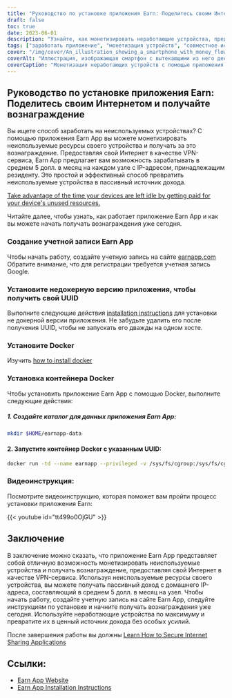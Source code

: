 ```yaml
---
title: "Руководство по установке приложения Earn: Поделитесь своим Интернетом и получайте вознаграждение"
draft: false
toc: true
date: 2023-06-01
description: "Узнайте, как монетизировать неработающие устройства, предоставляя доступ к Интернету и получая вознаграждения с помощью приложения Earn App."
tags: ["заработать приложение", "монетизация устройств", "совместное использование Интернета", "получать вознаграждения", "пассивный доход", "ресурсы устройства", "VPN-сервис", "жилой IP", "неработающие устройства", "зарабатывать деньги", "совместное использование интернета", "заработать на установке приложений", "установка docker", "контейнер docker", "Учебник по заработку на приложениях", "заработать приложение сайт", "инструкции по установке", "заработать на счету приложения", "не докерная версия", "UUID", "установить docker", "установка контейнера docker", "видеоурок", "зарабатывать ссылки на приложения", "ссылка на сайт приложения", "инструкции по установке приложения для заработка"]
cover: "/img/cover/An_illustration_showing_a_smartphone_with_money_flowing_out.png"
coverAlt: "Иллюстрация, изображающая смартфон с вытекающими из него деньгами, представляет концепцию получения вознаграждения за обмен интернет-ресурсами через приложение Earn App."
coverCaption: "Монетизация неработающих устройств с помощью приложения Earn"
---
```


## Руководство по установке приложения Earn: Поделитесь своим Интернетом и получайте вознаграждение

Вы ищете способ заработать на неиспользуемых устройствах? С помощью приложения Earn App вы можете монетизировать неиспользуемые ресурсы своего устройства и получать за это вознаграждение. Предоставляя свой Интернет в качестве VPN-сервиса, Earn App предлагает вам возможность зарабатывать в среднем 5 долл. в месяц на каждом узле с IP-адресом, принадлежащим резиденту. Это простой и эффективный способ превратить неиспользуемые устройства в пассивный источник дохода.

[Take advantage of the time your devices are left idle by getting paid for your device's unused resources.](https://earnapp.com/i/GCL9QzB5)

Читайте далее, чтобы узнать, как работает приложение Earn App и как вы можете начать получать вознаграждения уже сегодня.

### Создание учетной записи Earn App
Чтобы начать работу, создайте учетную запись на сайте [earnapp.com](https://earnapp.com/i/GCL9QzB5) Обратите внимание, что для регистрации требуется учетная запись Google.

### Установите недокерную версию приложения, чтобы получить свой UUID
Выполните следующие действия [installation instructions](https://help.earnapp.com/hc/en-us/articles/10261224561553-Installation-instructions) для установки не докерной версии приложения. Не забудьте удалить его после получения UUID, чтобы не запускать его дважды на одном хосте.

### Установите Docker

Изучить [how to install docker](https://simeononsecurity.ch/other/creating-profitable-low-powered-crypto-miners/#installing-docker)

### Установка контейнера Docker
Чтобы установить приложение Earn App с помощью Docker, выполните следующие действия:

##### 1. Создайте каталог для данных приложения Earn App:

```bash
mkdir $HOME/earnapp-data
```

#### 2. Запустите контейнер Docker с указанным UUID:

```bash
docker run -td --name earnapp --privileged -v /sys/fs/cgroup:/sys/fs/cgroup:ro -v $HOME/earnapp-data:/etc/earnapp -e "EARNAPP_UUID"="" -e 'PUID'='99' -e 'PGID'='100' --name earnapp fazalfarhan01/earnapp:lite
```

### Видеоинструкция:
Посмотрите видеоинструкцию, которая поможет вам пройти процесс установки приложения Earn:

{{< youtube id="tt499o0OjGU" >}}


## Заключение

В заключение можно сказать, что приложение Earn App представляет собой отличную возможность монетизировать неиспользуемые устройства и получать вознаграждение, предоставляя свой Интернет в качестве VPN-сервиса. Используя неиспользуемые ресурсы своего устройства, вы можете получать пассивный доход с домашнего IP-адреса, составляющий в среднем 5 долл. в месяц на узел. Чтобы начать работу, создайте учетную запись на сайте Earn App, следуйте инструкциям по установке и начните получать вознаграждения уже сегодня. Используйте неработающие устройства по максимуму и превратите их в ценный источник дохода без особых усилий.

После завершения работы вы должны [Learn How to Secure Internet Sharing Applications](https://simeononsecurity.ch/other/how-to-secure-internet-sharing-applications/)

## Ссылки:

- [Earn App Website](https://earnapp.com)
- [Earn App Installation Instructions](https://help.earnapp.com)